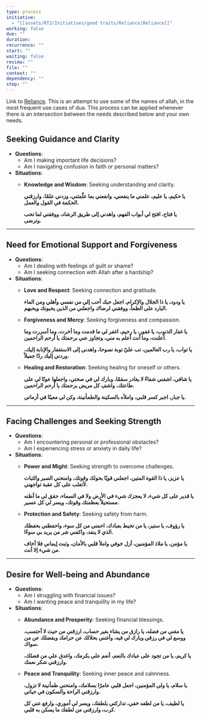 ```yaml
---
type: process
initiative:
  - "[[assets/RTJ/Initiatives/good traits/Reliance|Reliance]]"
working: false
due: ""
duration: 
recurrence: ""
start: ""
waiting: false
review: ""
file: ""
context: ""
dependency: ""
step: ""
---
```


Link to [Reliance](assets/RTJ/Initiatives/good%20traits/Reliance.md). This is an attempt to use some of the names of allah, in the most frequent use cases of dua. This process can be applied whenever there is an intersection between the needs described below and your own needs.

## Seeking Guidance and Clarity

* **Questions**:
  * Am I making important life decisions?
  * Am I navigating confusion in faith or personal matters?
* **Situations**:
  * **Knowledge and Wisdom**: Seeking understanding and clarity.

	**يا حكيم، يا عليم، علمني ما ينفعني، وانفعني بما علّمتني، وزدني علمًا، وارزقني الحكمة في القول والعمل.**

	**يا فتاح، افتح لي أبواب الفهم، واهدني إلى طريق الرشاد، ووفقني لما تحب وترضى.**

---

## Need for Emotional Support and Forgiveness

* **Questions**:
  * Am I dealing with feelings of guilt or shame?
  * Am I seeking connection with Allah after a hardship?
* **Situations**:
  * **Love and Respect**: Seeking connection and gratitude.

	**يا ودود، يا ذا الجلال والإكرام، اجعل حبك أحب إلي من نفسي وأهلي ومن الماء البارد على الظمأ، ووفقني لرضاك واجعلني من الذين يحبونك ويحبهم.**

  * **Forgiveness and Mercy**: Seeking forgiveness and compassion.

	**يا غفار الذنوب، يا غفور، يا رحيم، اغفر لي ما قدمت وما أخرت، وما أسررت وما أعلنت، وما أنت أعلم به مني، وتجاوز عني برحمتك يا أرحم الراحمين.**

	**يا تواب، يا رب العالمين، تب عليّ توبة نصوحا، واهدني إلى الاستغفار والإنابة إليك، وردني إليك ردًا جميلاً.**

  * **Healing and Restoration**: Seeking healing for oneself or others.

	**يا شافي، اشفني شفاءً لا يغادر سقمًا، وبارك لي في صحتي، واجعلها عونًا لي على طاعتك، واشفِ كل مريض برحمتك يا أرحم الراحمين.**

	**يا جبار، اجبر كسر قلبي، واملأه بالسكينة والطمأنينة، وكن لي معينًا في أزماتي.**

---

## Facing Challenges and Seeking Strength

* **Questions**:
  * Am I encountering personal or professional obstacles?
  * Am I experiencing stress or anxiety in daily life?
* **Situations**:
  * **Power and Might**: Seeking strength to overcome challenges.

	**يا عزيز، يا ذا القوة المتين، اجعلني قويًا بحولك وقوتك، وامنحني الصبر والثبات لأتغلب على كل عقبة تواجهني.**

	**يا قدير على كل شيء، لا يعجزك شيء في الأرض ولا في السماء، حقق لي ما أظنه مستحيلاً بعظمتك وقوتك، ويسر لي كل عسير.**

  * **Protection and Safety**: Seeking safety from harm.

	**يا رؤوف، يا ستير، يا من تحيط بعبادك، احمني من كل سوء، واحفظني بحفظك الذي لا ينفد، واكفني شر من يريد بي سوءًا.**

	**يا مؤمن، يا ملاذ المؤمنين، أزل خوفي واملأ قلبي بالأمان، وثبت إيماني فلا أخاف من شيء إلا أنت.**

---

## Desire for Well-being and Abundance

* **Questions**:
  * Am I struggling with financial issues?
  * Am I wanting peace and tranquility in my life?
* **Situations**:
  * **Abundance and Prosperity**: Seeking financial blessings.

	**يا مغني من فضله، يا رازق من يشاء بغير حساب، ارزقني من حيث لا أحتسب، ووسع لي في رزقي وبارك لي فيه، وأغنني بحلالك عن حرامك وبفضلك عن من سواك.**

	**يا كريم، يا من تجود على عبادك بالنعم، أنعم علي بكرمك، واغدق علي من فضلك، وارزقني شكر نعمك.**

  * **Peace and Tranquility**: Seeking inner peace and calmness.

	**يا سلام، يا ولي المؤمنين، اجعل قلبي عامرًا بسلامك، وامنحني طمأنينة لا تزول، وارزقني الراحة والسكون في حياتي.**

	**يا لطيف، يا من لطفه خفي، تداركني بلطفك، ويسر لي أموري، وارفع عني كل كرب، وارزقني من لطفك ما يسكن به قلبي.**
